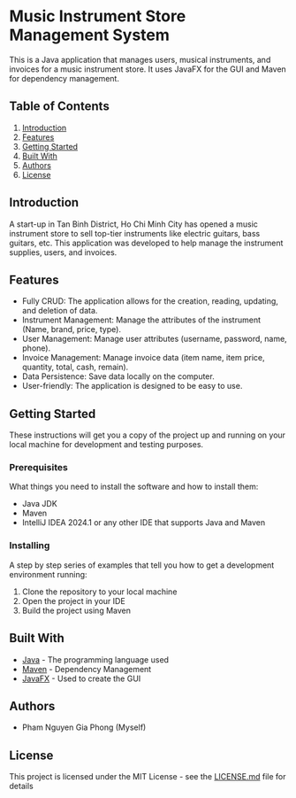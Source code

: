 # Music Instrument Store Management System

This is a Java application that manages users, musical instruments, and invoices for a music instrument store. It uses JavaFX for the GUI and Maven for dependency management.

## Table of Contents
1. [Introduction](#introduction)
2. [Features](#features)
3. [Getting Started](#getting-started)
4. [Built With](#built-with)
5. [Authors](#authors)
6. [License](#license)

## Introduction

A start-up in Tan Binh District, Ho Chi Minh City has opened a music instrument store to sell top-tier instruments like electric guitars, bass guitars, etc. This application was developed to help manage the instrument supplies, users, and invoices.

## Features

- Fully CRUD: The application allows for the creation, reading, updating, and deletion of data.
- Instrument Management: Manage the attributes of the instrument (Name, brand, price, type).
- User Management: Manage user attributes (username, password, name, phone).
- Invoice Management: Manage invoice data (item name, item price, quantity, total, cash, remain).
- Data Persistence: Save data locally on the computer.
- User-friendly: The application is designed to be easy to use.

## Getting Started

These instructions will get you a copy of the project up and running on your local machine for development and testing purposes.

### Prerequisites

What things you need to install the software and how to install them:

- Java JDK
- Maven
- IntelliJ IDEA 2024.1 or any other IDE that supports Java and Maven

### Installing

A step by step series of examples that tell you how to get a development environment running:

1. Clone the repository to your local machine
2. Open the project in your IDE
3. Build the project using Maven

## Built With

- [Java](https://www.java.com/) - The programming language used
- [Maven](https://maven.apache.org/) - Dependency Management
- [JavaFX](https://openjfx.io/) - Used to create the GUI

## Authors

- Pham Nguyen Gia Phong (Myself)

## License

This project is licensed under the MIT License - see the [LICENSE.md](LICENSE.md) file for details
